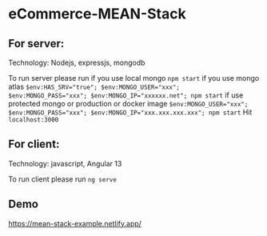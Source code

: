 # eCommerce-MEAN-Stack

## For server: 
Technology: Nodejs, expressjs, mongodb

To run server please run 
if you use local mongo `npm start`
if you use mongo atlas `$env:HAS_SRV="true"; $env:MONGO_USER="xxx"; $env:MONGO_PASS="xxx"; $env:MONGO_IP="xxxxxx.net"; npm start`
if use protected mongo or production or docker image `$env:MONGO_USER="xxx"; $env:MONGO_PASS="xxx"; $env:MONGO_IP="xxx.xxx.xxx.xxx"; npm start`
Hit `localhost:3000`

## For client: 
Technology: javascript, Angular 13

To run client please run `ng serve`

## Demo
https://mean-stack-example.netlify.app/

